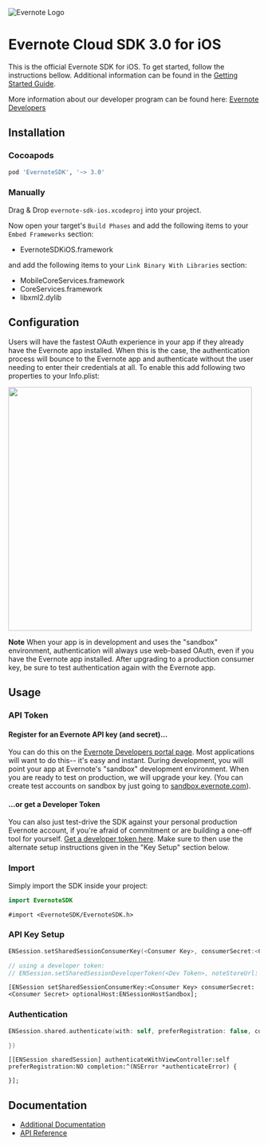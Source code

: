 ![Evernote Logo](https://evernote.com/media/img/logos/evernote_logo_4c-lrg.png)
# Evernote Cloud SDK 3.0 for iOS

This is the official Evernote SDK for iOS. To get started, follow the instructions bellow. Additional information can be found in the [Getting Started Guide](Getting_Started.md).

More information about our developer program can be found here: [Evernote Developers](https://dev.evernote.com/)

## Installation
### Cocoapods
```ruby
pod 'EvernoteSDK', '~> 3.0'
```

### Manually

Drag & Drop `evernote-sdk-ios.xcodeproj` into your project.

Now open your target's `Build Phases` and add the following items to your `Embed Frameworks` section:

- EvernoteSDKiOS.framework

and add the following items to your `Link Binary With Libraries` section:

- MobileCoreServices.framework
- CoreServices.framework
- libxml2.dylib

## Configuration
Users will have the fastest OAuth experience in your app if they already have the Evernote app installed. When this is the case, the authentication process will bounce to the Evernote app and authenticate without the user needing to enter their credentials at all. To enable this add following two properties to your Info.plist:

<img src="info_plist_setting.png" width="488">

**Note** When your app is in development and uses the "sandbox" environment, authentication will always use web-based OAuth, even if you have the Evernote app installed. After upgrading to a production consumer key, be sure to test authentication again with the Evernote app.

## Usage
### API Token
#### Register for an Evernote API key (and secret)...

You can do this on the [Evernote Developers portal page](http://dev.evernote.com/documentation/cloud/). Most applications will want to do this-- it's easy and instant. During development, you will point your app at Evernote's "sandbox" development environment. When you are ready to test on production, we will upgrade your key. (You can create test accounts on sandbox by just going to [sandbox.evernote.com](http://sandbox.evernote.com)).

#### ...or get a Developer Token

You can also just test-drive the SDK against your personal production Evernote account, if you're afraid of commitment or are building a one-off tool for yourself. [Get a developer token here](https://www.evernote.com/api/DeveloperToken.action). Make sure to then use the alternate setup instructions given in the "Key Setup" section below.


### Import
Simply import the SDK inside your project:

```swift
import EvernoteSDK
```

```objc
#import <EvernoteSDK/EvernoteSDK.h>
```

### API Key Setup

```swift
ENSession.setSharedSessionConsumerKey(<Consumer Key>, consumerSecret:<Consumer Secret>, optionalHost: ENSessionHostSandbox)

// using a developer token:
// ENSession.setSharedSessionDeveloperToken(<Dev Token>, noteStoreUrl: <Note Store URL>)
```

```objc
[ENSession setSharedSessionConsumerKey:<Consumer Key> consumerSecret:<Consumer Secret> optionalHost:ENSessionHostSandbox];
```

### Authentication

```swift
ENSession.shared.authenticate(with: self, preferRegistration: false, completion: { (_error: Error?) in

})
```

```objc
[[ENSession sharedSession] authenticateWithViewController:self preferRegistration:NO completion:^(NSError *authenticateError) {

}];
```

## Documentation

- [Additional Documentation](Getting_Started.md)
- [API Reference](https://dev.evernote.com/doc/reference/)
